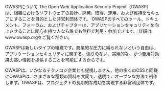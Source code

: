 OWASPについて
The Open Web Application Security Project（OWASP）は、組織におけるソフトウェアの設計、開発、取得、運用、および維持をセキュアにすることを目的とした非営利団体です。 OWASPのすべてのツール、ドキュメント、フォーラム、およびチャプターは、アプリケーションセキュリティを向上させることに関心を持つ人なら誰でも無料で利用・参加できます。 詳細はwww.owasp.orgをご覧ください。

OWASPは新しいタイプの組織です。商業的な圧力に縛られないという自由は、アプリケーションセキュリティに関する、偏りのない、実用的な、かつ費用対効果の高い情報を提供することを可能にするからです。

OWASPは、いかなるテクノロジ企業とも提携しません。他の多くのOSSと同様にOWASPは、さまざまな種類の資料を共同で、透明で、オープンな方法で制作します。OWASPは、プロジェクトの長期的な成功を実現する非営利団体です。
